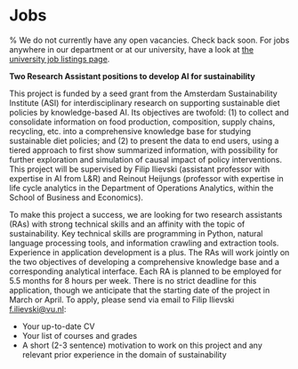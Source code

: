 # Jobs

% We do not currently have any open vacancies. Check back soon. For jobs anywhere in our department or at our university, have a look at [the university job listings page](https://workingat.vu.nl/home).

**Two Research Assistant positions to develop AI for sustainability**

This project is funded by a seed grant from the Amsterdam Sustainability Institute (ASI) for interdisciplinary research on supporting sustainable diet policies by knowledge-based AI. Its objectives are twofold: (1) to collect and consolidate information on food production, composition, supply chains, recycling, etc. into a comprehensive knowledge base for studying sustainable diet policies; and (2) to present the data to end users, using a tiered approach to first show summarized information, with possibility for further exploration and simulation of causal impact of policy interventions. This project will be supervised by Filip Ilievski (assistant professor with expertise in AI from L\&R) and Reinout Heijungs (professor with expertise in life cycle analytics in the Department of Operations Analytics, within the School of Business and Economics).

To make this project a success, we are looking for two research assistants (RAs) with strong technical skills and an affinity with the topic of sustainability. Key technical skills are programming in Python, natural language processing tools, and information crawling and extraction tools. Experience in application development is a plus. The RAs will work jointly on the two objectives of developing a comprehensive knowledge base and a corresponding analytical interface. Each RA is planned to be employed for 5.5 months for 8 hours per week. There is no strict deadline for this application, though we anticipate that the starting date of the project in March or April. To apply, please send via email to Filip Ilievski <f.ilievski@vu.nl>:
* Your up-to-date CV
* Your list of courses and grades
* A short (2-3 sentence) motivation to work on this project and any relevant prior experience in the domain of sustainability 
